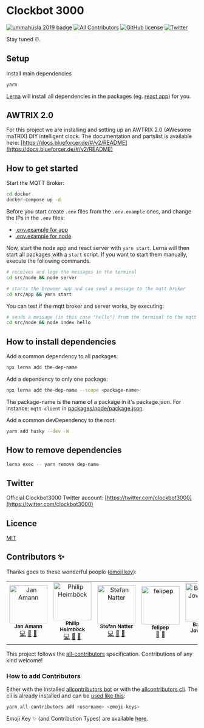 # Clockbot 3000

[![ummahüsla 2019 badge](https://img.shields.io/badge/ummah%C3%BCsla%202019-hackathon-brightgreen.svg)](https://uh19.diin.io/)
[![All Contributors](https://img.shields.io/badge/all_contributors-6-orange.svg?style=flat-square)](#contributors)
[![GitHub license](https://img.shields.io/github/license/natterstefan/clockbot-3000.svg)](https://github.com/natterstefan/clockbot-3000/blob/master/LICENCE)
[![Twitter](https://img.shields.io/twitter/url/https/github.com/natterstefan/clockbot-3000.svg?style=social)](https://twitter.com/intent/tweet?text=https://github.com/natterstefan/clockbot-3000%20%23ummahüsla)

Stay tuned :alarm_clock:.

## Setup

Install main dependencies

```bash
yarn
```

[Lerna](https://github.com/lerna/lerna) will install all dependencies in the
packages (eg. [react app](./packages/app)) for you.

## AWTRIX 2.0

For this project we are installing and setting up an AWTRIX 2.0 (AWesome maTRIX)
DIY intelligent clock. The documentation and partslist is available here: [https://docs.blueforcer.de/#/v2/README](https://docs.blueforcer.de/#/v2/README)

## How to get started

Start the MQTT Broker:

```bash
cd docker
docker-compose up -d
```

Before you start create `.env` files from the `.env.example` ones, and change
the IPs in the `.env` files:

- [.env.example for app](src/app/.env.example)
- [.env.example for node](src/node/.env.example)

Now, start the node app and react server with `yarn start`. Lerna will then
start all packages with a `start` script. If you want to start them manually,
execute the following commands.

```bash
# receives and logs the messages in the terminal
cd src/node && node server

# starts the browser app and can send a message to the mqtt broker
cd src/app && yarn start
```

You can test if the mqtt broker and server works, by executing:

```bash
# sends a message (in this case "hello") from the terminal to the mqtt broker
cd src/node && node index hello
```

## How to install dependencies

Add a common dependency to all packages:

```bash
npx lerna add the-dep-name
```

Add a dependency to only one package:

```bash
npx lerna add the-dep-name --scope <package-name>
```

The package-name is the name of a package in it's package.json. For instance:
`mqtt-client` in [packages/node/package.json](./packages/node/package.json).

Add a common devDependency to the root:

```bash
yarn add husky --dev -W
```

## How to remove dependencies

```bash
lerna exec -- yarn remove dep-name
```

## Twitter

Official Clockbot3000 Twitter account: [https://twitter.com/clockbot3000](https://twitter.com/clockbot3000)

## Licence

[MIT](LICENCE)

## Contributors ✨

Thanks goes to these wonderful people ([emoji key](https://allcontributors.org/docs/en/emoji-key)):

<!-- ALL-CONTRIBUTORS-LIST:START - Do not remove or modify this section -->
<!-- prettier-ignore -->
<table>
  <tr>
    <td align="center"><a href="https://amann.me"><img src="https://avatars1.githubusercontent.com/u/4038316?v=4" width="100px;" alt="Jan Amann"/><br /><sub><b>Jan Amann</b></sub></a><br /><a href="https://github.com/natterstefan/clockbot-3000/commits?author=amannn" title="Code">💻</a> <a href="https://github.com/natterstefan/clockbot-3000/commits?author=amannn" title="Documentation">📖</a> <a href="#ideas-amannn" title="Ideas, Planning, & Feedback">🤔</a></td>
    <td align="center"><a href="https://github.com/philipheimboeck"><img src="https://avatars0.githubusercontent.com/u/6714855?v=4" width="100px;" alt="Philip Heimböck"/><br /><sub><b>Philip Heimböck</b></sub></a><br /><a href="https://github.com/natterstefan/clockbot-3000/commits?author=philipheimboeck" title="Code">💻</a> <a href="https://github.com/natterstefan/clockbot-3000/commits?author=philipheimboeck" title="Documentation">📖</a> <a href="#ideas-philipheimboeck" title="Ideas, Planning, & Feedback">🤔</a></td>
    <td align="center"><a href="http://twitter.com/natterstefan"><img src="https://avatars2.githubusercontent.com/u/1043668?v=4" width="100px;" alt="Stefan Natter"/><br /><sub><b>Stefan Natter</b></sub></a><br /><a href="https://github.com/natterstefan/clockbot-3000/commits?author=natterstefan" title="Code">💻</a> <a href="https://github.com/natterstefan/clockbot-3000/commits?author=natterstefan" title="Documentation">📖</a> <a href="#ideas-natterstefan" title="Ideas, Planning, & Feedback">🤔</a></td>
    <td align="center"><a href="https://github.com/felipep"><img src="https://avatars2.githubusercontent.com/u/358557?v=4" width="100px;" alt="felipep"/><br /><sub><b>felipep</b></sub></a><br /><a href="#ideas-felipep" title="Ideas, Planning, & Feedback">🤔</a> <a href="#talk-felipep" title="Talks">📢</a></td>
    <td align="center"><a href="https://github.com/barnabasJ"><img src="https://avatars0.githubusercontent.com/u/11669837?v=4" width="100px;" alt="Barnabas Jovanovics"/><br /><sub><b>Barnabas Jovanovics</b></sub></a><br /><a href="#ideas-barnabasJ" title="Ideas, Planning, & Feedback">🤔</a></td>
    <td align="center"><a href="https://github.com/dornbirndevelops"><img src="https://avatars0.githubusercontent.com/u/25949821?v=4" width="100px;" alt="Alex"/><br /><sub><b>Alex</b></sub></a><br /><a href="#ideas-dornbirndevelops" title="Ideas, Planning, & Feedback">🤔</a></td>
  </tr>
</table>

<!-- ALL-CONTRIBUTORS-LIST:END -->

This project follows the [all-contributors](https://github.com/all-contributors/all-contributors) specification. Contributions of any kind welcome!

### How to add Contributors

Either with the installed [allcontributors bot](https://allcontributors.org/docs/en/bot/usage)
or with the [allcontributors cli](https://allcontributors.org/docs/en/cli/installation).
The cli is already installed and can be [used like this](https://allcontributors.org/docs/en/bot/usage):

```bash
yarn all-contributors add <username> <emoji-keys>
```

Emoji Key ✨ (and Contribution Types) are available [here](https://allcontributors.org/docs/en/emoji-key).
